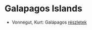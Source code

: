# Galapagos Islands

- Vonnegut, Kurt: Galápagos [részletek](../_details/Vonnegut%2C%20Kurt.md#id_1619)